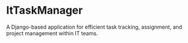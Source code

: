 # ItTaskManager
A Django-based application for efficient task tracking, assignment, and project management within IT teams.
